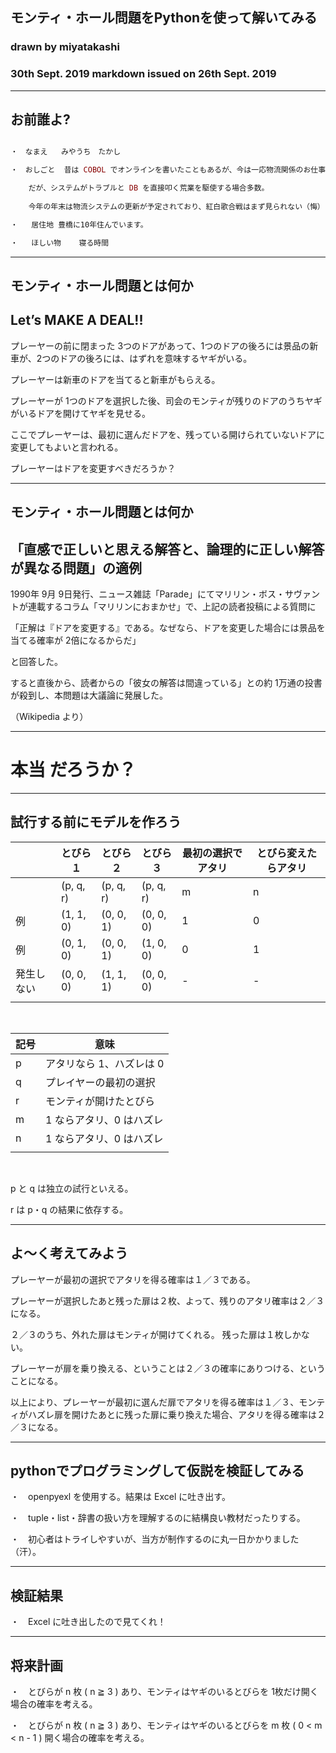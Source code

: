 ## モンティ・ホール問題をPythonを使って解いてみる
### drawn by miyatakashi
### 30th Sept. 2019 markdown issued on 26th Sept. 2019
---
## お前誰よ?

```elixir

・　なまえ	みやうち　たかし

・　おしごと	昔は COBOL でオンラインを書いたこともあるが、今は一応物流関係のお仕事に従事。

	だが、システムがトラブルと DB を直接叩く荒業を駆使する場合多数。
	
	今年の年末は物流システムの更新が予定されており、紅白歌合戦はまず見られない（悔）

・	居住地	豊橋に10年住んでいます。

・	ほしい物	寝る時間

```

---

## モンティ・ホール問題とは何か
## Let’s MAKE A DEAL!!

プレーヤーの前に閉まった 3つのドアがあって、1つのドアの後ろには景品の新車が、2つのドアの後ろには、はずれを意味するヤギがいる。

プレーヤーは新車のドアを当てると新車がもらえる。

プレーヤーが 1つのドアを選択した後、司会のモンティが残りのドアのうちヤギがいるドアを開けてヤギを見せる。

ここでプレーヤーは、最初に選んだドアを、残っている開けられていないドアに変更してもよいと言われる。

プレーヤーはドアを変更すべきだろうか？

---

## モンティ・ホール問題とは何か
## 「直感で正しいと思える解答と、論理的に正しい解答が異なる問題」の適例

1990年 9月 9日発行、ニュース雑誌「Parade」にてマリリン・ボス・サヴァントが連載するコラム「マリリンにおまかせ」で、上記の読者投稿による質問に

「正解は『ドアを変更する』である。なぜなら、ドアを変更した場合には景品を当てる確率が 2倍になるからだ」

と回答した。

すると直後から、読者からの「彼女の解答は間違っている」との約 1万通の投書が殺到し、本問題は大議論に発展した。

（Wikipedia より）

---

# **本当** だろうか？


---

## 試行する前にモデルを作ろう

|   |   とびら１   |   とびら２    |   とびら３   |   最初の選択でアタリ   |   とびら変えたらアタリ   |
|---|-------------|--------------|-------------|---|---|
|   |  (p, q, r)  |  (p, q, r)  |  (p, q, r)  |  m  |  n  |
| 例 | (1, 1, 0) | (0, 0, 1) | (0, 0, 0) | 1 | 0 |
| 例 | (0, 1, 0) | (0, 0, 1) | (1, 0, 0) | 0 | 1 |
| 発生しない | (0, 0, 0) | (1, 1, 1) | (0, 0, 0) | - | - |
| | | | | | |

<br>

| 記号 | 意味 |
|----|----|
| p | アタリなら 1、ハズレは 0 |
| q | プレイヤーの最初の選択 |
| r | モンティが開けたとびら |
| m | 1 ならアタリ、0 はハズレ |
| n | 1 ならアタリ、0 はハズレ |
|   |  |

<br>

p と q は独立の試行といえる。

r は p・q の結果に依存する。


---

## よ～く考えてみよう

プレーヤーが最初の選択でアタリを得る確率は１／３である。

プレーヤーが選択したあと残った扉は２枚、よって、残りのアタリ確率は２／３になる。

２／３のうち、外れた扉はモンティが開けてくれる。
残った扉は１枚しかない。

プレーヤーが扉を乗り換える、ということは２／３の確率にありつける、ということになる。

以上により、プレーヤーが最初に選んだ扉でアタリを得る確率は１／３、モンティがハズレ扉を開けたあとに残った扉に乗り換えた場合、アタリを得る確率は２／３になる。

---

## pythonでプログラミングして仮説を検証してみる

・　openpyexl を使用する。結果は Excel に吐き出す。

・　tuple・list・辞書の扱い方を理解するのに結構良い教材だったりする。

・　初心者はトライしやすいが、当方が制作するのに丸一日かかりました（汗）。


---

## 検証結果

・　Excel に吐き出したので見てくれ！

---

## 将来計画

・　とびらが n 枚 ( n ≧ 3 ) あり、モンティはヤギのいるとびらを 1枚だけ開く場合の確率を考える。

・　とびらが n 枚 ( n ≧ 3 ) あり、モンティはヤギのいるとびらを m 枚 ( 0 < m < n - 1 ) 開く場合の確率を考える。


